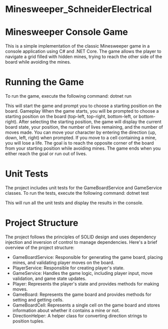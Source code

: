 # Minesweeper_SchneiderElectrical
# Minesweeper Console Game
This is a simple implementation of the classic Minesweeper game in a console application using C# and .NET Core. The game allows the player to navigate a grid filled with hidden mines, trying to reach the other side of the board while avoiding the mines.

# Running the Game
To run the game, execute the following command:
dotnet run

This will start the game and prompt you to choose a starting position on the board.
Gameplay
When the game starts, you will be prompted to choose a starting position on the board (top-left, top-right, bottom-left, or bottom-right).
After selecting the starting position, the game will display the current board state, your position, the number of lives remaining, and the number of moves made.
You can move your character by entering the direction (up, down, left, right) when prompted.
If you move to a cell containing a mine, you will lose a life.
The goal is to reach the opposite corner of the board from your starting position while avoiding mines.
The game ends when you either reach the goal or run out of lives.

# Unit Tests
The project includes unit tests for the GameBoardService and GameService classes. To run the tests, execute the following command:
dotnet test

This will run all the unit tests and display the results in the console.

# Project Structure
The project follows the principles of SOLID design and uses dependency injection and inversion of control to manage dependencies. Here's a brief overview of the project structure:
- GameBoardService: Responsible for generating the game board, placing mines, and validating player moves on the board.
- PlayerService: Responsible for creating player's state.
- GameService: Handles the game logic, including player input, move validation, and game state updates.
- Player: Represents the player's state and provides methods for making moves.
- GameBoard: Represents the game board and provides methods for setting and getting cells.
- GameBoardCell: Represents a single cell on the game board and stores information about whether it contains a mine or not.
- DirectionHelper: A helper class for converting direction strings to position tuples.
